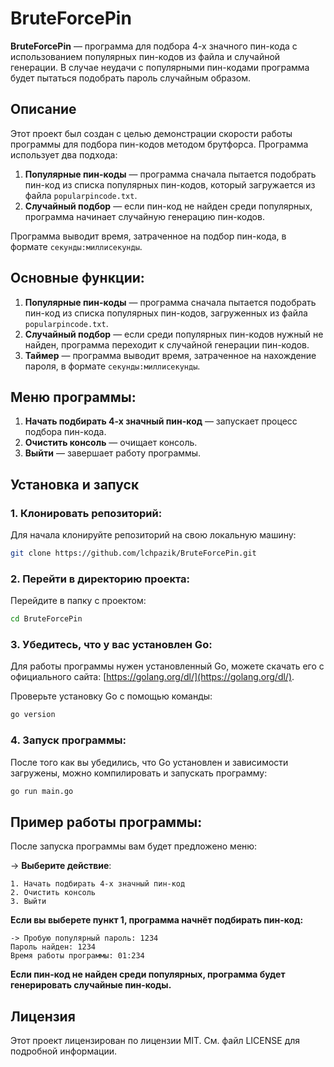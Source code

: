 # BruteForcePin

**BruteForcePin** — программа для подбора 4-х значного пин-кода с использованием популярных пин-кодов из файла и случайной генерации. В случае неудачи с популярными пин-кодами программа будет пытаться подобрать пароль случайным образом.

## Описание

Этот проект был создан с целью демонстрации скорости работы программы для подбора пин-кодов методом брутфорса. Программа использует два подхода:

1. **Популярные пин-коды** — программа сначала пытается подобрать пин-код из списка популярных пин-кодов, который загружается из файла `popularpincode.txt`.
2. **Случайный подбор** — если пин-код не найден среди популярных, программа начинает случайную генерацию пин-кодов.

Программа выводит время, затраченное на подбор пин-кода, в формате `секунды:миллисекунды`.

## Основные функции:

1. **Популярные пин-коды** — программа сначала пытается подобрать пин-код из списка популярных пин-кодов, загруженных из файла `popularpincode.txt`.
2. **Случайный подбор** — если среди популярных пин-кодов нужный не найден, программа переходит к случайной генерации пин-кодов.
3. **Таймер** — программа выводит время, затраченное на нахождение пароля, в формате `секунды:миллисекунды`.

## Меню программы:

1. **Начать подбирать 4-х значный пин-код** — запускает процесс подбора пин-кода.
2. **Очистить консоль** — очищает консоль.
3. **Выйти** — завершает работу программы.

## Установка и запуск

### 1. Клонировать репозиторий:

Для начала клонируйте репозиторий на свою локальную машину:

```bash
git clone https://github.com/lchpazik/BruteForcePin.git
```

### 2. Перейти в директорию проекта:

Перейдите в папку с проектом:

```bash
cd BruteForcePin
```

### 3. Убедитесь, что у вас установлен Go:

Для работы программы нужен установленный Go, можете скачать его с официального сайта: [https://golang.org/dl/](https://golang.org/dl/).

Проверьте установку Go с помощью команды:

```bash
go version
```

### 4. Запуск программы:

После того как вы убедились, что Go установлен и зависимости загружены, можно компилировать и запускать программу:

```bash
go run main.go
```

## Пример работы программы:

После запуска программы вам будет предложено меню:

-> **Выберите действие**:
```
1. Начать подбирать 4-х значный пин-код
2. Очистить консоль
3. Выйти
```
**Если вы выберете пункт 1, программа начнёт подбирать пин-код:**
```
-> Пробую популярный пароль: 1234
Пароль найден: 1234
Время работы программы: 01:234
```
**Если пин-код не найден среди популярных, программа будет генерировать случайные пин-коды.**

## Лицензия
Этот проект лицензирован по лицензии MIT. См. файл LICENSE для подробной информации.
